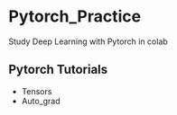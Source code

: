 # Pytorch_Practice
Study Deep Learning with Pytorch in colab

## Pytorch Tutorials
- Tensors
- Auto_grad

